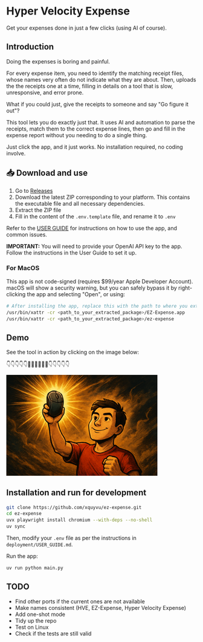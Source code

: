 # Hyper Velocity Expense

Get your expenses done in just a few clicks (using AI of course).

## Introduction

Doing the expenses is boring and painful.

For every expense item, you need to identify the matching receipt files, whose names
very often do not indicate what they are about. Then, uploads the the receipts one at a
time, filling in details on a tool that is slow, unresponsive, and error prone.

What if you could just, give the receipts to someone and say "Go figure it out"?

This tool lets you do exactly just that. It uses AI and automation to parse the
receipts, match them to the correct expense lines, then go and fill in the expense
report without you needing to do a single thing.

Just click the app, and it just works. No installation required, no coding involve.

## 📥 Download and use

1. Go to [Releases](https://github.com/xquyvu/ez-expense/releases)
2. Download the latest ZIP corresponding to your platform. This contains the executable file and all necessary dependencies.
3. Extract the ZIP file
4. Fill in the content of the `.env.template` file, and rename it to `.env`

Refer to the [USER GUIDE](deployment/USER_GUIDE.md) for instructions on how to use the app, and common issues.

**IMPORTANT:** You will need to provide your OpenAI API key to the app. Follow the instructions in the User Guide to set it up.

### For MacOS

This app is not code-signed (requires $99/year Apple Developer Account). macOS will show a security warning, but you can safely bypass it by right-clicking the app and selecting "Open", or using:

```bash
# After installing the app, replace this with the path to where you extracted the zip file
/usr/bin/xattr -cr <path_to_your_extracted_package>/EZ-Expense.app
/usr/bin/xattr -cr <path_to_your_extracted_package>/ez-expense
```

## Demo

See the tool in action by clicking on the image below:

👇👇👇👇👇🎥🎥🎥🎥🎥🎥👇👇👇👇👇

<a href="https://microsofteur-my.sharepoint.com/:v:/g/personal/vuquy_microsoft_com/EfkkIOuyr6xJi215xCZbS50BkEFFnWr2-sugqljIYg7-Ow?e=G6FzfQ">
  <img src="assets/video_thumbnail.png" alt="Product Demo Video" width="400">
</a>

## Installation and run for development

```bash
git clone https://github.com/xquyvu/ez-expense.git
cd ez-expense
uvx playwright install chromium --with-deps --no-shell
uv sync
```

Then, modify your `.env` file as per the instructions in `deployment/USER_GUIDE.md`.

Run the app:

```bash
uv run python main.py
```

## TODO

- Find other ports if the current ones are not available
- Make names consistent (HVE, EZ-Expense, Hyper Velocity Expense)
- Add one-shot mode
- Tidy up the repo
- Test on Linux
- Check if the tests are still valid
